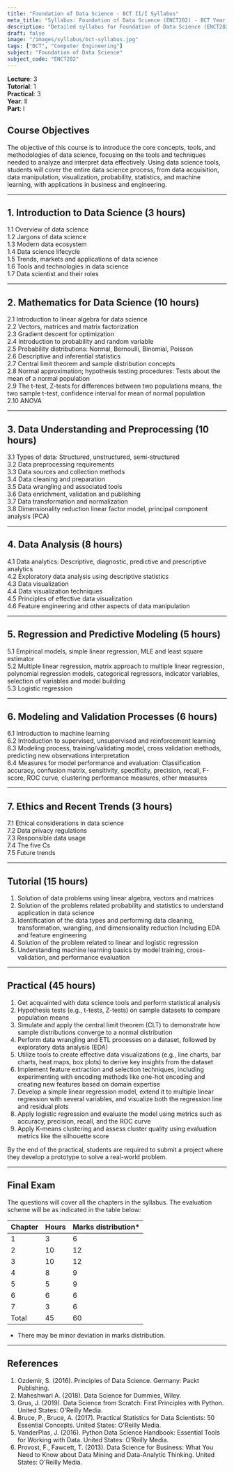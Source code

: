 ```yaml
---
title: "Foundation of Data Science - BCT II/I Syllabus"
meta_title: "Syllabus: Foundation of Data Science (ENCT202) - BCT Year 2 Part 1 | IOE Notes"
description: "Detailed syllabus for Foundation of Data Science (ENCT202), a second year, first part subject in the IOE BCT (Bachelor of Computer Engineering) program. Covers data science concepts, tools, methodologies, and applications."
draft: false
image: "/images/syllabus/bct-syllabus.jpg"
tags: ["BCT", "Computer Engineering"]
subject: "Foundation of Data Science"
subject_code: "ENCT202"
---
```


**Lecture**: 3  
**Tutorial**: 1  
**Practical**: 3  
**Year**: II  
**Part**: I  

## Course Objectives

The objective of this course is to introduce the core concepts, tools, and methodologies of data science, focusing on the tools and techniques needed to analyze and interpret data effectively. Using data science tools, students will cover the entire data science process, from data acquisition, data manipulation, visualization, probability, statistics, and machine learning, with applications in business and engineering.

---

## 1. Introduction to Data Science (3 hours)

1.1 Overview of data science  
1.2 Jargons of data science  
1.3 Modern data ecosystem  
1.4 Data science lifecycle  
1.5 Trends, markets and applications of data science  
1.6 Tools and technologies in data science  
1.7 Data scientist and their roles  

---

## 2. Mathematics for Data Science (10 hours)

2.1 Introduction to linear algebra for data science  
2.2 Vectors, matrices and matrix factorization  
2.3 Gradient descent for optimization  
2.4 Introduction to probability and random variable  
2.5 Probability distributions: Normal, Bernoulli, Binomial, Poisson  
2.6 Descriptive and inferential statistics  
2.7 Central limit theorem and sample distribution concepts  
2.8 Normal approximation; hypothesis testing procedures: Tests about the mean of a normal population  
2.9 The t-test, Z-tests for differences between two populations means, the two sample t-test, confidence interval for mean of normal population  
2.10 ANOVA  

---

## 3. Data Understanding and Preprocessing (10 hours)

3.1 Types of data: Structured, unstructured, semi-structured  
3.2 Data preprocessing requirements  
3.3 Data sources and collection methods  
3.4 Data cleaning and preparation  
3.5 Data wrangling and associated tools  
3.6 Data enrichment, validation and publishing  
3.7 Data transformation and normalization  
3.8 Dimensionality reduction linear factor model, principal component analysis (PCA)  

---

## 4. Data Analysis (8 hours)

4.1 Data analytics: Descriptive, diagnostic, predictive and prescriptive analytics  
4.2 Exploratory data analysis using descriptive statistics  
4.3 Data visualization  
4.4 Data visualization techniques  
4.5 Principles of effective data visualization  
4.6 Feature engineering and other aspects of data manipulation  

---

## 5. Regression and Predictive Modeling (5 hours)

5.1 Empirical models, simple linear regression, MLE and least square estimator  
5.2 Multiple linear regression, matrix approach to multiple linear regression, polynomial regression models, categorical regressors, indicator variables, selection of variables and model building  
5.3 Logistic regression  

---

## 6. Modeling and Validation Processes (6 hours)

6.1 Introduction to machine learning  
6.2 Introduction to supervised, unsupervised and reinforcement learning  
6.3 Modeling process, training/validating model, cross validation methods, predicting new observations interpretation  
6.4 Measures for model performance and evaluation: Classification accuracy, confusion matrix, sensitivity, specificity, precision, recall, F-score, ROC curve, clustering performance measures, other measures  

---

## 7. Ethics and Recent Trends (3 hours)

7.1 Ethical considerations in data science  
7.2 Data privacy regulations  
7.3 Responsible data usage  
7.4 The five Cs  
7.5 Future trends  

---

## Tutorial (15 hours)

1. Solution of data problems using linear algebra, vectors and matrices  
2. Solution of the problems related probability and statistics to understand application in data science  
3. Identification of the data types and performing data cleaning, transformation, wrangling, and dimensionality reduction Including EDA and feature engineering  
4. Solution of the problem related to linear and logistic regression  
5. Understanding machine learning basics by model training, cross-validation, and performance evaluation  

---

## Practical (45 hours)

1. Get acquainted with data science tools and perform statistical analysis  
2. Hypothesis tests (e.g., t-tests, Z-tests) on sample datasets to compare population means  
3. Simulate and apply the central limit theorem (CLT) to demonstrate how sample distributions converge to a normal distribution  
4. Perform data wrangling and ETL processes on a dataset, followed by exploratory data analysis (EDA)  
5. Utilize tools to create effective data visualizations (e.g., line charts, bar charts, heat maps, box plots) to derive key insights from the dataset  
6. Implement feature extraction and selection techniques, including experimenting with encoding methods like one-hot encoding and creating new features based on domain expertise  
7. Develop a simple linear regression model, extend it to multiple linear regression with several variables, and visualize both the regression line and residual plots  
8. Apply logistic regression and evaluate the model using metrics such as accuracy, precision, recall, and the ROC curve  
9. Apply K-means clustering and assess cluster quality using evaluation metrics like the silhouette score  

By the end of the practical, students are required to submit a project where they develop a prototype to solve a real-world problem.

---

## Final Exam

The questions will cover all the chapters in the syllabus. The evaluation scheme will be as indicated in the table below:

| Chapter | Hours | Marks distribution* |
|---------|-------|-------------------|
| 1       | 3     | 6                 |
| 2       | 10    | 12                |
| 3       | 10    | 12                |
| 4       | 8     | 9                 |
| 5       | 5     | 9                 |
| 6       | 6     | 6                 |
| 7       | 3     | 6                 |
| Total   | 45    | 60                |

* There may be minor deviation in marks distribution.

---

## References

1. Ozdemir, S. (2016). Principles of Data Science. Germany: Packt Publishing.  
2. Maheshwari A. (2018). Data Science for Dummies, Wiley.  
3. Grus, J. (2019). Data Science from Scratch: First Principles with Python. United States: O'Reilly Media.  
4. Bruce, P., Bruce, A. (2017). Practical Statistics for Data Scientists: 50 Essential Concepts. United States: O'Reilly Media.  
5. VanderPlas, J. (2016). Python Data Science Handbook: Essential Tools for Working with Data. United States: O'Reilly Media.  
6. Provost, F., Fawcett, T. (2013). Data Science for Business: What You Need to Know about Data Mining and Data-Analytic Thinking. United States: O'Reilly Media.  